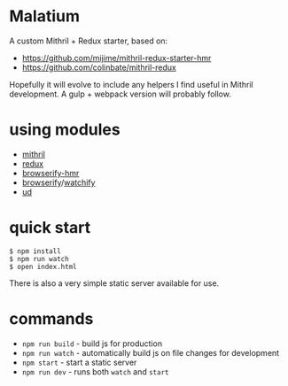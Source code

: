 # Malatium 

A custom Mithril + Redux starter, based on:  
* https://github.com/mijime/mithril-redux-starter-hmr
* https://github.com/colinbate/mithril-redux

Hopefully it will evolve to include any helpers I find useful in Mithril development.
A gulp + webpack version will probably follow.

# using modules

* [mithril](https://github.com/lhorie/mithril.js)
* [redux](https://github.com/rackt/redux)
* [browserify-hmr](https://npmjs.com/package/browserify-hmr)
* [browserify](http://browserify.org)/[watchify](https://npmjs.com/package/watchify)
* [ud](https://github.com/AgentME/ud)

# quick start

```
$ npm install
$ npm run watch
$ open index.html
```

There is also a very simple static server available for use.

# commands

* `npm run build` - build js for production
* `npm run watch` - automatically build js on file changes for development
* `npm start` - start a static server
* `npm run dev` - runs both `watch` and `start`
